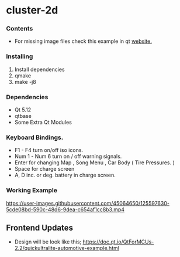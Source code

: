 # cluster-2d

### Contents

- For missing image files check this example in qt [website.](https://doc-snapshots.qt.io/qtsaferenderer/qtsaferenderer-saferenderer-qtcluster-example.html)

### Installing ###

1. Install dependencies
2. qmake
3. make -j8

### Dependencies ###

- Qt 5.12
- qtbase
- Some Extra Qt Modules

### Keyboard Bindings.
- F1 - F4 turn on/off iso icons.
- Num 1 - Num 6 turn on / off warning signals.
- Enter for changing Map , Song Menu , Car Body ( Tire Pressures. )
- Space for charge screen
- A, D inc. or deg. battery in charge screen.


### Working Example 
https://user-images.githubusercontent.com/45064650/125597630-5cde08bd-590c-48d6-9dea-c654af1cc8b3.mp4


## Frontend Updates
- Design will be look like this; https://doc.qt.io/QtForMCUs-2.2/quickultralite-automotive-example.html
